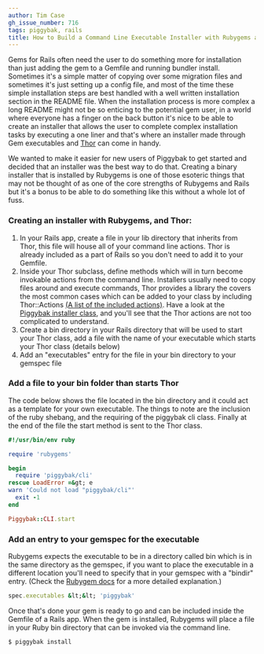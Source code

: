 ```yaml
---
author: Tim Case
gh_issue_number: 716
tags: piggybak, rails
title: How to Build a Command Line Executable Installer with Rubygems and Thor
---
```




Gems for Rails often need the user to do something more for installation than just adding the gem to a Gemfile and running bundler install.  Sometimes it's a simple matter of copying over some migration files and sometimes it's just setting up a config file, and most of the time these simple installation steps are best handled with a well written installation section in the README file.  When the installation process is more complex a long README might not be so enticing to the potential gem user, in a world where everyone has a finger on the back button it's nice to be able to create an installer that allows the user to complete complex installation tasks by executing a one liner and that's where an installer made through Gem executables and [Thor](https://github.com/wycats/thor) can come in handy.

We wanted to make it easier for new users of Piggybak to get started and decided that an installer was the best way to do that.  Creating a binary installer that is installed by Rubygems is one of those esoteric things that may not be thought of as one of the core strengths of Rubygems and Rails but it's a bonus to be able to do something like this without a whole lot of fuss.

### Creating an installer with Rubygems, and Thor:

1. In your Rails app, create a file in your lib directory that inherits from Thor, this file will house all of your command line actions.  Thor is already included as a part of Rails so you don't need to add it to your Gemfile. 
1. Inside your Thor subclass, define methods which will in turn become invokable actions from the command line.  Installers usually need to copy files around and execute commands, Thor provides a library the covers the most common cases which can be added to your class by including Thor::Actions [(A list of the included actions)](http://rdoc.info/github/wycats/thor/master/Thor/Actions).  Have a look at the [Piggybak installer class](https://github.com/piggybak/piggybak/blob/master/lib/piggybak/cli.rb), and you'll see that the Thor actions are not too complicated to understand.
1. Create a bin directory in your Rails directory that will be used to start your Thor class, add a file with the name of your executable which starts your Thor class (details below)
1. Add an "executables" entry for the file in your bin directory to your gemspec file 

### Add a file to your bin folder than starts Thor

The code below shows the file located in the bin directory and it could act as a template for your own executable.  The things to note are the inclusion of the ruby shebang, and the requiring of the piggybak cli class.  Finally at the end of the file the start method is sent to the Thor class.

```ruby
#!/usr/bin/env ruby

require 'rubygems'

begin
  require 'piggybak/cli'
rescue LoadError =&gt; e
warn 'Could not load "piggybak/cli"'
  exit -1
end

Piggybak::CLI.start

```

### Add an entry to your gemspec for the executable

Rubygems expects the executable to be in a directory called bin which is in the same directory as the gemspec, if you want to place the executable in a different location you'll need to specify that in your gemspec with a "bindir" entry. (Check the [Rubygem docs](http://docs.rubygems.org/) for a more detailed explanation.)

```ruby
spec.executables &lt;&lt; 'piggybak'
```

Once that's done your gem is ready to go and can be included inside the Gemfile of a Rails app.  When the gem is installed, Rubygems will place a file in your Ruby bin directory that can be invoked via the command line.

```bash
$ piggybak install
```


